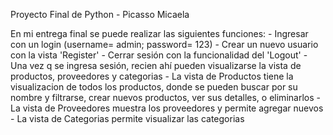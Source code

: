 Proyecto Final de Python - Picasso Micaela

En mi entrega final se puede realizar las siguientes funciones:
    - Ingresar con un login (username= admin; password= 123)
    - Crear un nuevo usuario con la vista 'Register'
    - Cerrar sesión con la funcionalidad del 'Logout'
    - Una vez q se ingresa sesión, recien ahí pueden visualizarse la vista de productos, proveedores y categorias
    - La vista de Productos tiene la visualizacion de todos los productos, donde se pueden buscar por su nombre y filtrarse, crear nuevos productos, ver sus detalles, o eliminarlos
    - La vista de Proveedores muestra los proveedores y permite agregar nuevos
    - La vista de Categorias permite visualizar las categorias
